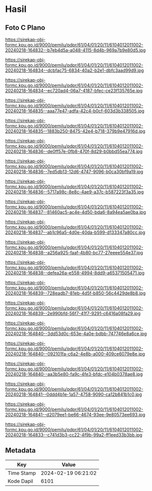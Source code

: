 # Hasil

## Foto C Plano

https://sirekap-obj-formc.kpu.go.id/9000/pemilu/pdpr/61/04/01/20/11/6104012011002-20240218-164832--b7eb4d5a-a048-4115-8d4b-969a7b9e80d5.jpg

https://sirekap-obj-formc.kpu.go.id/9000/pemilu/pdpr/61/04/01/20/11/6104012011002-20240218-164834--dcbfac75-6834-40a2-b2e1-dbfc3aad99d9.jpg

https://sirekap-obj-formc.kpu.go.id/9000/pemilu/pdpr/61/04/01/20/11/6104012011002-20240218-164834--ec720ad4-06a7-4187-bfec-ce23f135765e.jpg

https://sirekap-obj-formc.kpu.go.id/9000/pemilu/pdpr/61/04/01/20/11/6104012011002-20240218-164835--aaa77e47-adfa-42c4-b0cf-603d3b338505.jpg

https://sirekap-obj-formc.kpu.go.id/9000/pemilu/pdpr/61/04/01/20/11/6104012011002-20240218-164835--1883b250-8475-42e4-b718-379b9e47916d.jpg

https://sirekap-obj-formc.kpu.go.id/9000/pemilu/pdpr/61/04/01/20/11/6104012011002-20240218-164836--de0ff57e-0fb8-470f-8d29-b0bbd55ea774.jpg

https://sirekap-obj-formc.kpu.go.id/9000/pemilu/pdpr/61/04/01/20/11/6104012011002-20240218-164836--7ed5db13-12d6-4747-9096-b0ca30bf9a19.jpg

https://sirekap-obj-formc.kpu.go.id/9000/pemilu/pdpr/61/04/01/20/11/6104012011002-20240218-164836--5717a98c-8e8c-4ae9-a37c-b587223f3a35.jpg

https://sirekap-obj-formc.kpu.go.id/9000/pemilu/pdpr/61/04/01/20/11/6104012011002-20240218-164837--81460ac5-ac4e-4d50-bda6-8a94ea5ae0ba.jpg

https://sirekap-obj-formc.kpu.go.id/9000/pemilu/pdpr/61/04/01/20/11/6104012011002-20240218-164837--ab1c96a5-4d0e-40da-b599-d133347a80cc.jpg

https://sirekap-obj-formc.kpu.go.id/9000/pemilu/pdpr/61/04/01/20/11/6104012011002-20240218-164838--a256a925-faaf-4b80-bc77-27eeee554e37.jpg

https://sirekap-obj-formc.kpu.go.id/9000/pemilu/pdpr/61/04/01/20/11/6104012011002-20240218-164838--defea26a-e558-4994-8dd9-a65371505471.jpg

https://sirekap-obj-formc.kpu.go.id/9000/pemilu/pdpr/61/04/01/20/11/6104012011002-20240218-164839--728eadb7-81eb-4d5f-b850-56c4429de8b8.jpg

https://sirekap-obj-formc.kpu.go.id/9000/pemilu/pdpr/61/04/01/20/11/6104012011002-20240218-164839--2e990bfd-56f7-41f7-9291-c6416a08fa29.jpg

https://sirekap-obj-formc.kpu.go.id/9000/pemilu/pdpr/61/04/01/20/11/6104012011002-20240218-164840--3dd53d0c-653e-4a0e-bdbb-747746e8a6ce.jpg

https://sirekap-obj-formc.kpu.go.id/9000/pemilu/pdpr/61/04/01/20/11/6104012011002-20240218-164840--092101fa-c6a2-4e8b-a000-409ce6079e8e.jpg

https://sirekap-obj-formc.kpu.go.id/9000/pemilu/pdpr/61/04/01/20/11/6104012011002-20240218-164840--aa3b5e80-fa9c-4fe3-bfdc-e104b0378ae8.jpg

https://sirekap-obj-formc.kpu.go.id/9000/pemilu/pdpr/61/04/01/20/11/6104012011002-20240218-164841--0ddd4b1e-1a57-4758-9090-ca12b841b1c0.jpg

https://sirekap-obj-formc.kpu.go.id/9000/pemilu/pdpr/61/04/01/20/11/6104012011002-20240218-164841--d2079ee1-be66-4674-93ee-9e80573ee693.jpg

https://sirekap-obj-formc.kpu.go.id/9000/pemilu/pdpr/61/04/01/20/11/6104012011002-20240218-164833--c741d3b3-cc22-4f9b-99a2-ff1eed33b3bb.jpg


## Metadata

| Key        | Value               |
| ---------- | ------------------- |
| Time Stamp | 2024-02-19 06:21:02 |
| Kode Dapil | 6101                |



